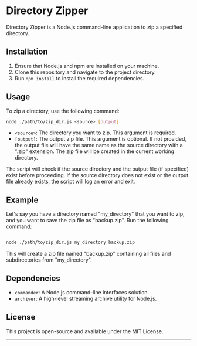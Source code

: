 # Directory Zipper

Directory Zipper is a Node.js command-line application to zip a specified directory.

## Installation

1. Ensure that Node.js and npm are installed on your machine.
2. Clone this repository and navigate to the project directory.
3. Run `npm install` to install the required dependencies.

## Usage

To zip a directory, use the following command:

```bash
node ./path/to/zip_dir.js <source> [output]

```

- `<source>`: The directory you want to zip. This argument is required.
- `[output]`: The output zip file. This argument is optional. If not provided, the output file will have the same name as the source directory with a ".zip" extension. The zip file will be created in the current working directory.

The script will check if the source directory and the output file (if specified) exist before proceeding. If the source directory does not exist or the output file already exists, the script will log an error and exit.

## Example

Let's say you have a directory named "my_directory" that you want to zip, and you want to save the zip file as "backup.zip". Run the following command:

```bash

node ./path/to/zip_dir.js my_directory backup.zip

```

This will create a zip file named "backup.zip" containing all files and subdirectories from "my_directory".

## Dependencies

- `commander`: A Node.js command-line interfaces solution.
- `archiver`: A high-level streaming archive utility for Node.js.

## License

This project is open-source and available under the MIT License.

---
